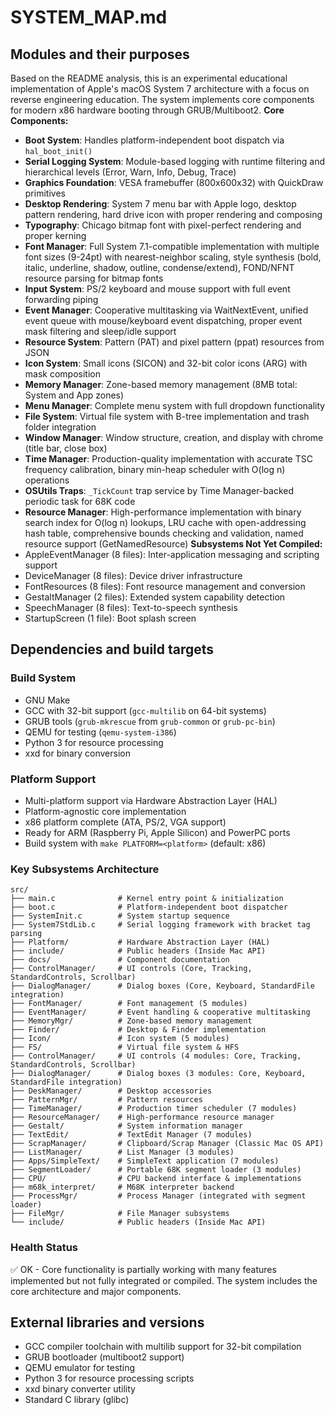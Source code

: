 # SYSTEM_MAP.md
## Modules and their purposes
Based on the README analysis, this is an experimental educational implementation of Apple's macOS System 7 architecture with a focus on reverse engineering education. The system implements core components for modern x86 hardware booting through GRUB/Multiboot2.
**Core Components:**
- **Boot System**: Handles platform-independent boot dispatch via `hal_boot_init()` 
- **Serial Logging System**: Module-based logging with runtime filtering and hierarchical levels (Error, Warn, Info, Debug, Trace)
- **Graphics Foundation**: VESA framebuffer (800x600x32) with QuickDraw primitives
- **Desktop Rendering**: System 7 menu bar with Apple logo, desktop pattern rendering, hard drive icon with proper rendering and composing
- **Typography**: Chicago bitmap font with pixel-perfect rendering and proper kerning
- **Font Manager**: Full System 7.1-compatible implementation with multiple font sizes (9-24pt) with nearest-neighbor scaling, style synthesis (bold, italic, underline, shadow, outline, condense/extend), FOND/NFNT resource parsing for bitmap fonts
- **Input System**: PS/2 keyboard and mouse support with full event forwarding piping
- **Event Manager**: Cooperative multitasking via WaitNextEvent, unified event queue with mouse/keyboard event dispatching, proper event mask filtering and sleep/idle support
- **Resource System**: Pattern (PAT) and pixel pattern (ppat) resources from JSON
- **Icon System**: Small icons (SICON) and 32-bit color icons (ARG) with mask composition
- **Memory Manager**: Zone-based memory management (8MB total: System and App zones)
- **Menu Manager**: Complete menu system with full dropdown functionality
- **File System**: Virtual file system with B-tree implementation and trash folder integration  
- **Window Manager**: Window structure, creation, and display with chrome (title bar, close box)
- **Time Manager**: Production-quality implementation with accurate TSC frequency calibration, binary min-heap scheduler with O(log n) operations
- **OSUtils Traps**: `_TickCount` trap service by Time Manager-backed periodic task for 68K code
- **Resource Manager**: High-performance implementation with binary search index for O(log n) lookups, LRU cache with open-addressing hash table, comprehensive bounds checking and validation, named resource support (GetNamedResource)
**Subsystems Not Yet Compiled:**
- AppleEventManager (8 files): Inter-application messaging and scripting support
- DeviceManager (8 files): Device driver infrastructure  
- FontResources (8 files): Font resource management and conversion
- GestaltManager (2 files): Extended system capability detection
- SpeechManager (8 files): Text-to-speech synthesis
- StartupScreen (1 file): Boot splash screen
## Dependencies and build targets
### Build System
- GNU Make
- GCC with 32-bit support (`gcc-multilib` on 64-bit systems)
- GRUB tools (`grub-mkrescue` from `grub-common` or `grub-pc-bin`)
- QEMU for testing (`qemu-system-i386`)
- Python 3 for resource processing
- xxd for binary conversion
### Platform Support
- Multi-platform support via Hardware Abstraction Layer (HAL)
- Platform-agnostic core implementation
- x86 platform complete (ATA, PS/2, VGA support)
- Ready for ARM (Raspberry Pi, Apple Silicon) and PowerPC ports
- Build system with `make PLATFORM=<platform>` (default: x86)
### Key Subsystems Architecture
```
src/
├── main.c              # Kernel entry point & initialization
├── boot.c              # Platform-independent boot dispatcher
├── SystemInit.c        # System startup sequence
├── System7StdLib.c     # Serial logging framework with bracket tag parsing
├── Platform/           # Hardware Abstraction Layer (HAL)
├── include/            # Public headers (Inside Mac API)
├── docs/               # Component documentation  
├── ControlManager/     # UI controls (Core, Tracking, StandardControls, Scrollbar)
├── DialogManager/      # Dialog boxes (Core, Keyboard, StandardFile integration)
├── FontManager/        # Font management (5 modules)
├── EventManager/       # Event handling & cooperative multitasking
├── MemoryMgr/          # Zone-based memory management
├── Finder/             # Desktop & Finder implementation
├── Icon/               # Icon system (5 modules)
├── FS/                 # Virtual file system & HFS
├── ControlManager/     # UI controls (4 modules: Core, Tracking, StandardControls, Scrollbar)
├── DialogManager/      # Dialog boxes (3 modules: Core, Keyboard, StandardFile integration)
├── DeskManager/        # Desktop accessories
├── PatternMgr/         # Pattern resources
├── TimeManager/        # Production timer scheduler (7 modules)
├── ResourceManager/    # High-performance resource manager
├── Gestalt/            # System information manager
├── TextEdit/           # TextEdit Manager (7 modules)
├── ScrapManager/       # Clipboard/Scrap Manager (Classic Mac OS API)
├── ListManager/        # List Manager (3 modules)  
├── Apps/SimpleText/    # SimpleText application (7 modules)
├── SegmentLoader/      # Portable 68K segment loader (3 modules)
├── CPU/                # CPU backend interface & implementations
├── m68k_interpret/     # M68K interpreter backend
├── ProcessMgr/         # Process Manager (integrated with segment loader)
├── FileMgr/            # File Manager subsystems
└── include/            # Public headers (Inside Mac API)
```
### Health Status
✅ OK - Core functionality is partially working with many features implemented but not fully integrated or compiled. The system includes the core architecture and major components.
## External libraries and versions
- GCC compiler toolchain with multilib support for 32-bit compilation
- GRUB bootloader (multiboot2 support)
- QEMU emulator for testing 
- Python 3 for resource processing scripts
- xxd binary converter utility
- Standard C library (glibc)